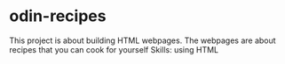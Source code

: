 # odin-recipes

This project is about building HTML webpages. The webpages are about recipes that you can cook for yourself
Skills: using HTML